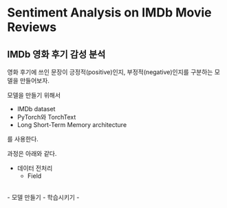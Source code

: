 # Sentiment Analysis on IMDb Movie Reviews 
## IMDb 영화 후기 감성 분석

영화 후기에 쓰인 문장이 긍정적(positive)인지, 부정적(negative)인지를 구분하는 모델을 만들어보자.

모델을 만들기 위해서
- IMDb dataset
- PyTorch와 TorchText
- Long Short-Term Memory architecture 

를 사용한다.

과정은 아래와 같다.
- 데이터 전처리
  - Field
<br>
- 모델 만들기
- 학습시키기
- 
